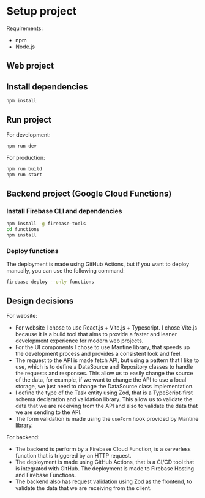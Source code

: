 # Setup project

Requirements:
- npm
- Node.js

## Web project

## Install dependencies
```bash
npm install
```

## Run project

For development:
```bash
npm run dev
```

For production:
```bash
npm run build
npm run start
```

## Backend project (Google Cloud Functions)

### Install Firebase CLI and dependencies
```bash
npm install -g firebase-tools
cd functions
npm install
```

### Deploy functions

The deployment is made using GitHub Actions, but if you want to deploy manually, you can use the following command:
```bash
firebase deploy --only functions
```

## Design decisions

For website:
- For website I chose to use React.js + Vite.js + Typescript. I chose Vite.js because it is a build tool that aims to provide a faster and leaner development experience for modern web projects.
- For the UI components I chose to use Mantine library, that speeds up the development process and provides a consistent look and feel.
- The request to the API is made fetch API, but using a pattern that I like to use, which is to define a DataSource and Repository classes to handle the requests and responses. This allow us to easily change the source of the data, for example, if we want to change the API to use a local storage, we just need to change the DataSource class implementation.
- I define the type of the Task entity using Zod, that is a TypeScript-first schema declaration and validation library. This allow us to validate the data that we are receiving from the API and also to validate the data that we are sending to the API.
- The form validation is made using the `useForm` hook provided by Mantine library.

For backend:
- The backend is perform by a Firebase Cloud Function, is a serverless function that is triggered by an HTTP request.
- The deployment is made using GitHub Actions, that is a CI/CD tool that is integrated with GitHub. The deployment is made to Firebase Hosting and Firebase Functions.
- The backend also has request validation using Zod as the frontend, to validate the data that we are receiving from the client.
